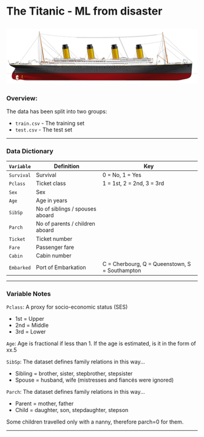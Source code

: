 # The Titanic - ML from disaster

![Titanic.png](Titanic.png)
----

### Overview:
The data has been split into two groups:

- `train.csv` - The training set
- `test.csv` - The test set

----
### Data Dictionary
| `Variable` | Definition                      | Key                                            |
|------------|---------------------------------| ----------------------------------------------|
| `Survival` | Survival                        | 0 = No, 1 = Yes                                |
| `Pclass`   | Ticket class                    | 1 = 1st, 2 = 2nd, 3 = 3rd                      |
| `Sex`      | Sex                             |                                                |
| `Age`      | Age in years                    |                                                |
| `SibSp`    | No of siblings / spouses aboard |                                     |
| `Parch`    | No of parents / children aboard |                                    |
| `Ticket`   | Ticket number                   |                                                |
| `Fare`     | Passenger fare                  |                                                |
| `Cabin`    | Cabin number                    |                                                |
| `Embarked` | Port of Embarkation             | C = Cherbourg, Q = Queenstown, S = Southampton |

----

### Variable Notes

`Pclass`: A proxy for socio-economic status (SES)
- 1st = Upper
- 2nd = Middle
- 3rd = Lower

`Age`: Age is fractional if less than 1. If the age is estimated, is it in the form of xx.5

`SibSp`: The dataset defines family relations in this way...
- Sibling = brother, sister, stepbrother, stepsister
- Spouse = husband, wife (mistresses and fiancés were ignored)

`Parch`: The dataset defines family relations in this way...
- Parent = mother, father
- Child = daughter, son, stepdaughter, stepson

Some children travelled only with a nanny, therefore parch=0 for them.

----
